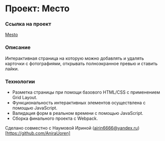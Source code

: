 # Проект: Место

### Ссылка на проект
[Mesto](https://wanomir.github.io/mesto-project/)

### Описание
Интерактивная страница на которую можно добавлять и удалять карточки с фотографиями, открывать полноэкранное превью и ставить лайки.

### Технологии

- Разметка страницы при помощи базового HTML/CSS с применением Grid Layout.  
- Функциональность интерактивных элементов осуществлена с помощью JavaScript. 
- Валидация форм в реальном времени с помощью JavaScript.
- Сборка финального проекта с Webpack.

Сделано совместно с Наумовой Ириной (airin6666@yandex.ru)[https://github.com/AniraUoren]